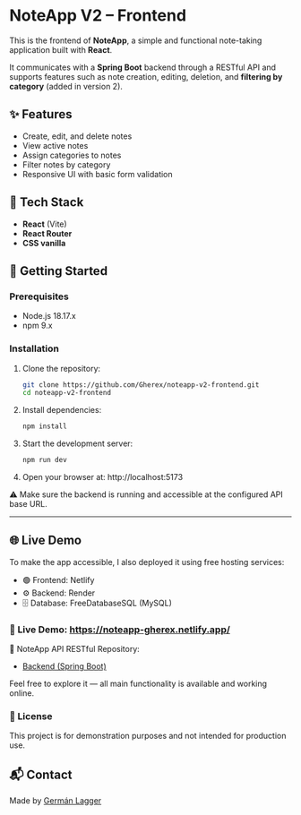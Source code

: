 # NoteApp V2 – Frontend

This is the frontend of **NoteApp**, a simple and functional note-taking application built with **React**.

It communicates with a **Spring Boot** backend through a RESTful API and supports features such as note creation, editing, deletion, and **filtering by category** (added in version 2).

## ✨ Features

- Create, edit, and delete notes
- View active notes
- Assign categories to notes
- Filter notes by category
- Responsive UI with basic form validation

## 🔧 Tech Stack

- **React** (Vite)
- **React Router**
- **CSS vanilla**

## 🚀 Getting Started

### Prerequisites

- Node.js 18.17.x
- npm 9.x

### Installation

1. Clone the repository:

   ```bash
   git clone https://github.com/Gherex/noteapp-v2-frontend.git
   cd noteapp-v2-frontend
   ```

2. Install dependencies:

   ```bash
   npm install
   ```

3. Start the development server:

   ```bash
   npm run dev
   ```

4. Open your browser at: http://localhost:5173

⚠️ Make sure the backend is running and accessible at the configured API base URL.

---

## 🌐 Live Demo

To make the app accessible, I also deployed it using free hosting services:

- 🟢 Frontend: Netlify
- ⚙️ Backend: Render
- 🗄️ Database: FreeDatabaseSQL (MySQL)

### 🔗 Live Demo: https://noteapp-gherex.netlify.app/

📁 NoteApp API RESTful Repository:

- [Backend (Spring Boot)](https://github.com/Gherex/noteapp-api)

Feel free to explore it — all main functionality is available and working online.

### 📄 License

This project is for demonstration purposes and not intended for production use.

## 📬 Contact

Made by [Germán Lagger](https://www.linkedin.com/in/germanlagger/)
